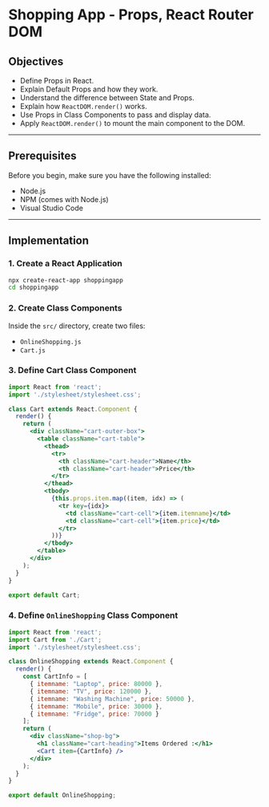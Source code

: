 # Shopping App - Props, React Router DOM
##  Objectives
- Define Props in React.
- Explain Default Props and how they work.
- Understand the difference between State and Props.
- Explain how `ReactDOM.render()` works.
- Use Props in Class Components to pass and display data.
- Apply `ReactDOM.render()` to mount the main component to the DOM.

---

## Prerequisites
Before you begin, make sure you have the following installed:
- Node.js
- NPM (comes with Node.js)
- Visual Studio Code

---

## Implementation
### **1. Create a React Application**

```bash
npx create-react-app shoppingapp
cd shoppingapp
```

### **2. Create Class Components**
Inside the `src/` directory, create two files:
- `OnlineShopping.js`
- `Cart.js`

### **3. Define Cart Class Component**
```jsx
import React from 'react';
import './stylesheet/stylesheet.css';

class Cart extends React.Component {
  render() {
    return (
      <div className="cart-outer-box">
        <table className="cart-table">
          <thead>
            <tr>
              <th className="cart-header">Name</th>
              <th className="cart-header">Price</th>
            </tr>
          </thead>
          <tbody>
            {this.props.item.map((item, idx) => (
              <tr key={idx}>
                <td className="cart-cell">{item.itemname}</td>
                <td className="cart-cell">{item.price}</td>
              </tr>
            ))}
          </tbody>
        </table>
      </div>
    );
  }
}

export default Cart;
```

### **4. Define `OnlineShopping` Class Component**
```jsx
import React from 'react';
import Cart from './Cart';
import './stylesheet/stylesheet.css';

class OnlineShopping extends React.Component {
  render() {
    const CartInfo = [
      { itemname: "Laptop", price: 80000 },
      { itemname: "TV", price: 120000 },
      { itemname: "Washing Machine", price: 50000 },
      { itemname: "Mobile", price: 30000 },
      { itemname: "Fridge", price: 70000 }
    ];
    return (
      <div className="shop-bg">
        <h1 className="cart-heading">Items Ordered :</h1>
        <Cart item={CartInfo} />
      </div>
    );
  }
}

export default OnlineShopping;
```